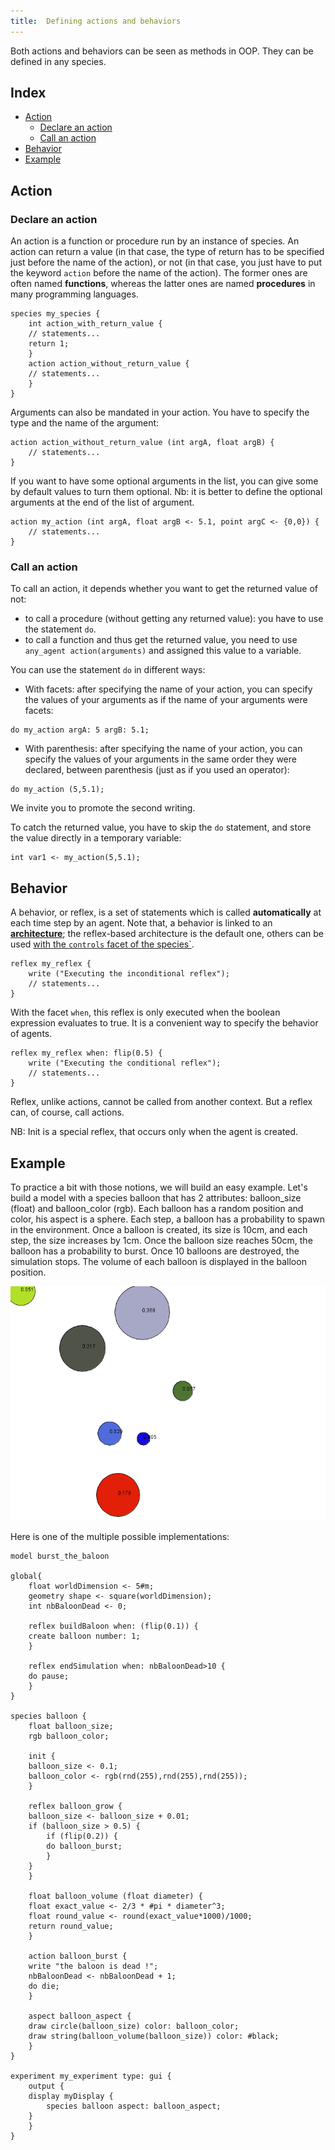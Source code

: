 ```yaml
---
title:  Defining actions and behaviors
---
```


[//]: # (startConcept|actions_and_behaviors)
[//]: # (keyword|concept_action)
[//]: # (keyword|concept_reflex)
[//]: # (keyword|concept_behavior)

Both actions and behaviors can be seen as methods in OOP. They can be defined in any species.

## Index

* [Action](#action)
  * [Declare an action](#declare-an-action)
  * [Call an action](#call-an-action)
* [Behavior](#behavior)
* [Example](#example)

## Action

### Declare an action

[//]: # (keyword|statement_action)
An action is a function or procedure run by an instance of species. An action can return a value (in that case, the type of return has to be specified just before the name of the action), or not (in that case, you just have to put the keyword `action` before the name of the action). The former ones are often named **functions**, whereas the latter ones are named **procedures** in many programming languages.

```
species my_species {
    int action_with_return_value {
	// statements...
	return 1;
    }
    action action_without_return_value {
	// statements...
    }
}
```

Arguments can also be mandated in your action. You have to specify the type and the name of the argument:

```
action action_without_return_value (int argA, float argB) {
    // statements...
}
```

If you want to have some optional arguments in the list, you can give some by default values to turn them optional. Nb: it is better to define the optional arguments at the end of the list of argument.

```
action my_action (int argA, float argB <- 5.1, point argC <- {0,0}) {
	// statements...
}
```

### Call an action

[//]: # (keyword|statement_do)
To call an action, it depends whether you want to get the returned value of not:

* to call a procedure (without getting any returned value): you have to use the statement `do`.
* to call a function and thus get the returned value, you need to use `any_agent action(arguments)` and assigned this value to a variable.

You can use the statement `do` in different ways:

* With facets: after specifying the name of your action, you can specify the values of your arguments as if the name of your arguments were facets:

```
do my_action argA: 5 argB: 5.1;
```

* With parenthesis: after specifying the name of your action, you can specify the values of your arguments in the same order they were declared, between parenthesis (just as if you used an operator):

```
do my_action (5,5.1);
```

We invite you to promote the second writing. 

To catch the returned value, you have to skip the `do` statement, and store the value directly in a temporary variable:

```
int var1 <- my_action(5,5.1);
```

## Behavior

[//]: # (keyword|statement_reflex)
A behavior, or reflex, is a set of statements which is called **automatically** at each time step by an agent.
Note that, a behavior is linked to an [**architecture**](BuiltInArchitectures); the reflex-based architecture is the default one, others can be used [with the `controls` facet of the species`](ControlArchitecture).

```
reflex my_reflex {
    write ("Executing the inconditional reflex");
    // statements...
}
```

With the facet `when`, this reflex is only executed when the boolean expression evaluates to true. It is a convenient way to specify the behavior of agents.

```
reflex my_reflex when: flip(0.5) {
    write ("Executing the conditional reflex");
    // statements...
}
```

Reflex, unlike actions, cannot be called from another context. But a reflex can, of course, call actions.

NB: Init is a special reflex, that occurs only when the agent is created.

## Example

To practice a bit with those notions, we will build an easy example. Let's build a model with a species balloon that has 2 attributes: balloon_size (float) and balloon_color (rgb). Each balloon has a random position and color, his aspect is a sphere. Each step, a balloon has a probability to spawn in the environment. Once a balloon is created, its size is 10cm, and each step, the size increases by 1cm. Once the balloon size reaches 50cm, the balloon has a probability to burst. Once 10 balloons are destroyed, the simulation stops. The volume of each balloon is displayed in the balloon position.

![images/burst_the_baloon.png](/resources/images/manipulateBasicSpecies/burst_the_baloon.png) 

Here is one of the multiple possible implementations:

```
model burst_the_baloon

global{
    float worldDimension <- 5#m;
    geometry shape <- square(worldDimension);
    int nbBaloonDead <- 0;

    reflex buildBaloon when: (flip(0.1)) {
	create balloon number: 1;
    }
	
    reflex endSimulation when: nbBaloonDead>10 {
	do pause;
    }
}

species balloon {
    float balloon_size;
    rgb balloon_color;
    
    init {
	balloon_size <- 0.1;
	balloon_color <- rgb(rnd(255),rnd(255),rnd(255));
    }

    reflex balloon_grow {
	balloon_size <- balloon_size + 0.01;
	if (balloon_size > 0.5) {
	    if (flip(0.2)) {
		do balloon_burst;
	    }
	}
    }
	
    float balloon_volume (float diameter) {
	float exact_value <- 2/3 * #pi * diameter^3;
	float round_value <- round(exact_value*1000)/1000;
	return round_value;
    }
	
    action balloon_burst {
	write "the baloon is dead !";
	nbBaloonDead <- nbBaloonDead + 1;
	do die;
    }
	
    aspect balloon_aspect {
	draw circle(balloon_size) color: balloon_color;
	draw string(balloon_volume(balloon_size)) color: #black;
    }
}

experiment my_experiment type: gui {
    output {
	display myDisplay {
	    species balloon aspect: balloon_aspect;
	}
    }
}
```

[//]: # (endConcept|actions_and_behaviors)
